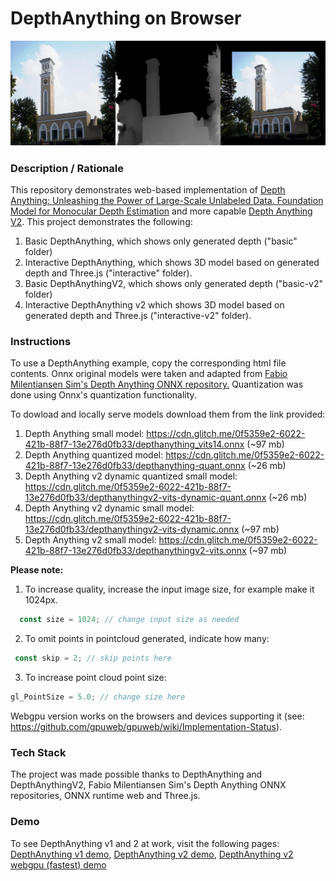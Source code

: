 # DepthAnything on Browser

<img src="img/screenshot.jpg" title="screenshot" alt="screenshot" style="text-align: center">


### **Description / Rationale**
This repository demonstrates web-based implementation of <a href="https://github.com/LiheYoung/Depth-Anything">Depth Anything: Unleashing the Power of Large-Scale Unlabeled Data. Foundation Model for Monocular Depth Estimation</a> and more capable <a href="https://github.com/DepthAnything/Depth-Anything-V2">Depth Anything V2</a>. This project demonstrates the following:
1. Basic DepthAnything, which shows only generated depth ("basic" folder)
2. Interactive DepthAnything, which shows 3D model based on generated depth and Three.js ("interactive" folder).
3. Basic DepthAnythingV2, which shows only generated depth ("basic-v2" folder)
4. Interactive DepthAnything v2 which shows 3D model based on generated depth and Three.js ("interactive-v2" folder).

### **Instructions**
To use a DepthAnything example, copy the corresponding html file contents. Onnx original models were taken and adapted from <a href="https://github.com/fabio-sim/Depth-Anything-ONNX/releases/tag/v2.0.0">Fabio Milentiansen Sim's Depth Anything ONNX repository.</a> Quantization was done using Onnx's quantization functionality.

To dowload and locally serve models download them from the link provided:
1. Depth Anything small model: https://cdn.glitch.me/0f5359e2-6022-421b-88f7-13e276d0fb33/depthanything_vits14.onnx (~97 mb)
2. Depth Anything quantized model: https://cdn.glitch.me/0f5359e2-6022-421b-88f7-13e276d0fb33/depthanything-quant.onnx (~26 mb)
3. Depth Anything v2 dynamic quantized small model: https://cdn.glitch.me/0f5359e2-6022-421b-88f7-13e276d0fb33/depthanythingv2-vits-dynamic-quant.onnx (~26 mb)
4. Depth Anything v2 dynamic small model: https://cdn.glitch.me/0f5359e2-6022-421b-88f7-13e276d0fb33/depthanythingv2-vits-dynamic.onnx (~97 mb)
5. Depth Anything v2 small model: https://cdn.glitch.me/0f5359e2-6022-421b-88f7-13e276d0fb33/depthanythingv2-vits.onnx (~97 mb)

<b>Please note:</b>
1. To increase quality, increase the input image size, for example make it 1024px.
```js
  const size = 1024; // change input size as needed
```
2. To omit points in pointcloud generated, indicate how many:
```js
 const skip = 2; // skip points here
```
3. To increase point cloud point size:
```js
gl_PointSize = 5.0; // change size here
```
Webgpu version works on the browsers and devices supporting it (see: https://github.com/gpuweb/gpuweb/wiki/Implementation-Status). 

### **Tech Stack**
The project was made possible thanks to DepthAnything and DepthAnythingV2, Fabio Milentiansen Sim's Depth Anything ONNX repositories, ONNX runtime web and Three.js.

### **Demo**
To see DepthAnything v1 and 2 at work, visit the following pages: <a href="https://depthanything.glitch.me/">DepthAnything v1 demo</a>, <a href="https://depthanything.glitch.me/interactive-dynamic.html">DepthAnything v2 demo</a>, <a href="https://depthanything.glitch.me/webgpu-example.html">DepthAnything v2 webgpu (fastest) demo</a>
